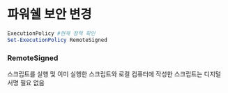# 파워쉘 보안 변경
```ps1
ExecutionPolicy #현재 정책 확인
Set-ExecutionPolicy RemoteSigned
```

### RemoteSigned
스크립트를 실행 및 이미 실행한 스크립트와 로컬 컴퓨터에 작성한 스크립트는 디지털 서명 필요 없음

